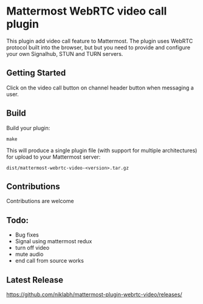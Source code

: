 # Mattermost WebRTC video call plugin

This plugin add video call feature to Mattermost. The plugin uses WebRTC
protocol built into the browser, but but you need to provide and configure your
own Signalhub, STUN and TURN servers.

## Getting Started

Click on the video call button on channel header button when messaging a user.

## Build

Build your plugin:
```
make
```

This will produce a single plugin file (with support for multiple
architectures) for upload to your Mattermost server:

```
dist/mattermost-webrtc-video-<version>.tar.gz

```


## Contributions

Contributions are welcome


## Todo:

- Bug fixes
- Signal using mattermost redux
- turn off video
- mute audio
- end call from source works


## Latest Release

https://github.com/niklabh/mattermost-plugin-webrtc-video/releases/
